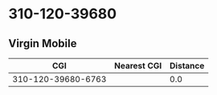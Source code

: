 # 310-120-39680
## Virgin Mobile


| CGI | Nearest CGI | Distance |
|-----|-------------|----------|
| 310-120-39680-6763 |  | 0.0 |
